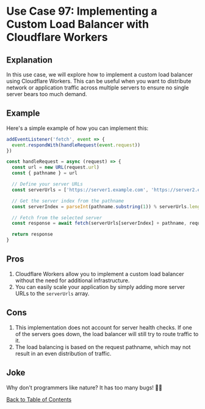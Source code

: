 # Use Case 97: Implementing a Custom Load Balancer with Cloudflare Workers

## Explanation

In this use case, we will explore how to implement a custom load balancer using Cloudflare Workers. This can be useful when you want to distribute network or application traffic across multiple servers to ensure no single server bears too much demand.

## Example

Here's a simple example of how you can implement this:

```javascript
addEventListener('fetch', event => {
  event.respondWith(handleRequest(event.request))
})

const handleRequest = async (request) => {
  const url = new URL(request.url)
  const { pathname } = url

  // Define your server URLs
  const serverUrls = ['https://server1.example.com', 'https://server2.example.com']

  // Get the server index from the pathname
  const serverIndex = parseInt(pathname.substring(1)) % serverUrls.length

  // Fetch from the selected server
  const response = await fetch(serverUrls[serverIndex] + pathname, request)

  return response
}
```

## Pros

1. Cloudflare Workers allow you to implement a custom load balancer without the need for additional infrastructure.
2. You can easily scale your application by simply adding more server URLs to the `serverUrls` array.

## Cons

1. This implementation does not account for server health checks. If one of the servers goes down, the load balancer will still try to route traffic to it.
2. The load balancing is based on the request pathname, which may not result in an even distribution of traffic.

## Joke

Why don't programmers like nature? It has too many bugs! 🐛😂

[Back to Table of Contents](./table_of_contents.md)